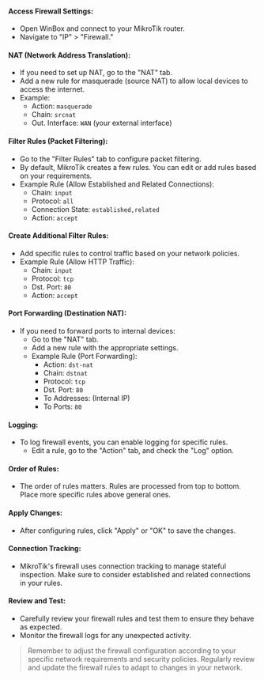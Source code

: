 #### Access Firewall Settings:

- Open WinBox and connect to your MikroTik router.
- Navigate to "IP" > "Firewall."

#### NAT (Network Address Translation):

- If you need to set up NAT, go to the "NAT" tab.
- Add a new rule for masquerade (source NAT) to allow local devices to access the internet.
- Example:
    - Action: `masquerade`
    - Chain: `srcnat`
    - Out. Interface: `WAN` (your external interface)

#### Filter Rules (Packet Filtering):

- Go to the "Filter Rules" tab to configure packet filtering.
- By default, MikroTik creates a few rules. You can edit or add rules based on your requirements.
- Example Rule (Allow Established and Related Connections):
    - Chain: `input`
    - Protocol: `all`
    - Connection State: `established,related`
    - Action: `accept`

#### Create Additional Filter Rules:

- Add specific rules to control traffic based on your network policies.
- Example Rule (Allow HTTP Traffic):
    - Chain: `input`
    - Protocol: `tcp`
    - Dst. Port: `80`
    - Action: `accept`

#### Port Forwarding (Destination NAT):

- If you need to forward ports to internal devices:
    - Go to the "NAT" tab.
    - Add a new rule with the appropriate settings.
    - Example Rule (Port Forwarding):
        - Action: `dst-nat`
        - Chain: `dstnat`
        - Protocol: `tcp`
        - Dst. Port: `80`
        - To Addresses: (Internal IP)
        - To Ports: `80`

#### Logging:

- To log firewall events, you can enable logging for specific rules.
    - Edit a rule, go to the "Action" tab, and check the "Log" option.

#### Order of Rules:

- The order of rules matters. Rules are processed from top to bottom. Place more specific rules above general ones.

#### Apply Changes:

- After configuring rules, click "Apply" or "OK" to save the changes.

#### Connection Tracking:

- MikroTik's firewall uses connection tracking to manage stateful inspection. Make sure to consider established and related connections in your rules.

#### Review and Test:

- Carefully review your firewall rules and test them to ensure they behave as expected.
- Monitor the firewall logs for any unexpected activity.

> Remember to adjust the firewall configuration according to your specific network requirements and security policies. Regularly review and update the firewall rules to adapt to changes in your network.